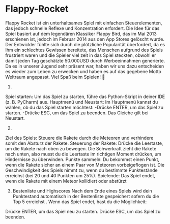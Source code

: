 # Flappy-Rocket
Flappy Rocket ist ein unterhaltsames Spiel mit einfachen Steuerelementen, das jedoch schnelle Reflexe und Konzentration erfordert.
Die Idee für das Spiel basiert auf dem legendären Klassiker Flappy Bird, das im Mai 2013 erschienen ist, jedoch im Februar 2014 aus den  App Stores gelöscht wurde.
Der Entwickler fühlte sich durch die plötzliche Popularität überfordert, da es Ihm ein schlechtes Gewissen bereitete, das Menschen aufgrund des Spiels frustriert waren und die Spieler viel zeit in das Spiel steckten, 
obwohl er damit jeden Tag geschätzte 50.000USD durch Werbeeinnahmen generierte.
Da es in unserer Jugend sehr präsent war, haben wir uns dazu entscheiden es wieder zum Leben zu erwecken und haben es auf das gegebene Motto Weltraum angepasst.
Viel Spaß beim Spielen! 🚀

1. 

Spiel starten:
Um das Spiel zu starten, führe das Python-Skript in deiner IDE (z. B. PyCharm) aus.
Hauptmenü und Neustart:
Im Hauptmenü kannst du wählen, ob du das Spiel starten möchtest:
-Drücke ENTER, um das Spiel zu starten.
-Drücke ESC, um das Spiel zu beenden.
Das Gleiche gilt bei Neustart.

2. 
Ziel des Spiels: Steuere die Rakete durch die Meteoren und verhindere somit den Absturz der Rakete. 
Steuerung der Rakete:
Drücke die Leertaste, um die Rakete nach oben zu bewegen. Die Schwerkraft zieht die Rakete nach unten, also musst du die Leertaste im richtigen Moment drücken, um Hindernisse zu überwinden.
Punkte sammeln:
Du bekommst einen Punkt, wenn die Rakete sicher an einem Paar von Meteoren vorbeigeflogen ist.
Die Geschwindigkeit des Spiels nimmt zu, wenn du bestimmte Punktestände erreichst (bei 20 und 40 Punkten um 25%).
Spielende:
Das Spiel endet, wenn die Rakete mit einem Meteor kollidiert oder abstürzt

3. Bestenliste und Highscores
Nach dem Ende eines Spiels wird dein Punktestand automatisch in der Bestenliste gespeichert sofern du die Top 5 erreichst . 
Wenn das Spiel endet, hast du die Möglichkeit:

Drücke ENTER, um das Spiel neu zu starten.
Drücke ESC, um das Spiel zu beenden.





